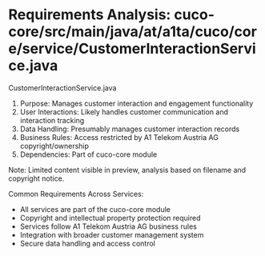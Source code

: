 # Requirements Analysis: cuco-core/src/main/java/at/a1ta/cuco/core/service/CustomerInteractionService.java

CustomerInteractionService.java
1. Purpose: Manages customer interaction and engagement functionality
2. User Interactions: Likely handles customer communication and interaction tracking
3. Data Handling: Presumably manages customer interaction records
4. Business Rules: Access restricted by A1 Telekom Austria AG copyright/ownership
5. Dependencies: Part of cuco-core module

Note: Limited content visible in preview, analysis based on filename and copyright notice.

Common Requirements Across Services:
- All services are part of the cuco-core module
- Copyright and intellectual property protection required
- Services follow A1 Telekom Austria AG business rules
- Integration with broader customer management system
- Secure data handling and access control